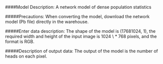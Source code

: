 ####Model Description:
A network model of dense population statistics

#####Precautions:
When converting the model, download the network model (Pb file) directly in the warehouse.

#####Enter data description:
The shape of the model is (17681024, 1), the required width and height of the input image is 1024 \ * 768 pixels, and the format is RGB.

#####Description of output data:
The output of the model is the number of heads on each pixel.
